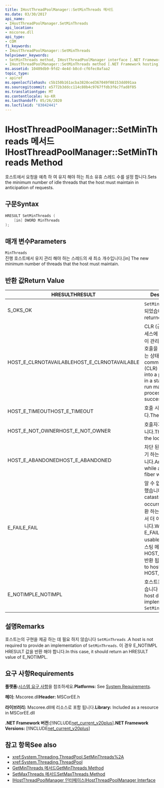 ```yaml
---
title: IHostThreadPoolManager::SetMinThreads 메서드
ms.date: 03/30/2017
api_name:
- IHostThreadPoolManager.SetMinThreads
api_location:
- mscoree.dll
api_type:
- COM
f1_keywords:
- IHostThreadPoolManager::SetMinThreads
helpviewer_keywords:
- SetMinThreads method, IHostThreadPoolManager interface [.NET Framework hosting]
- IHostThreadPoolManager::SetMinThreads method [.NET Framework hosting]
ms.assetid: 10409db9-9fd2-4e4d-b8cd-cf6fec0afaa2
topic_type:
- apiref
ms.openlocfilehash: c5b150b161acba3820ced367049f08153dd091aa
ms.sourcegitcommit: e5772b3ddcc114c80b4c9767ffdb3f6c7fad8f05
ms.translationtype: MT
ms.contentlocale: ko-KR
ms.lasthandoff: 05/26/2020
ms.locfileid: "83842441"
---
```

# <a name="ihostthreadpoolmanagersetminthreads-method"></a><span data-ttu-id="1dd8d-102">IHostThreadPoolManager::SetMinThreads 메서드</span><span class="sxs-lookup"><span data-stu-id="1dd8d-102">IHostThreadPoolManager::SetMinThreads Method</span></span>
<span data-ttu-id="1dd8d-103">호스트에서 요청을 예측 하 여 유지 해야 하는 최소 유휴 스레드 수를 설정 합니다.</span><span class="sxs-lookup"><span data-stu-id="1dd8d-103">Sets the minimum number of idle threads that the host must maintain in anticipation of requests.</span></span>  
  
## <a name="syntax"></a><span data-ttu-id="1dd8d-104">구문</span><span class="sxs-lookup"><span data-stu-id="1dd8d-104">Syntax</span></span>  
  
```cpp  
HRESULT SetMinThreads (  
    [in] DWORD MinThreads  
);  
```  
  
## <a name="parameters"></a><span data-ttu-id="1dd8d-105">매개 변수</span><span class="sxs-lookup"><span data-stu-id="1dd8d-105">Parameters</span></span>  
 `MinThreads`  
 <span data-ttu-id="1dd8d-106">진행 호스트에서 유지 관리 해야 하는 스레드의 새 최소 개수입니다.</span><span class="sxs-lookup"><span data-stu-id="1dd8d-106">[in] The new minimum number of threads that the host must maintain.</span></span>  
  
## <a name="return-value"></a><span data-ttu-id="1dd8d-107">반환 값</span><span class="sxs-lookup"><span data-stu-id="1dd8d-107">Return Value</span></span>  
  
|<span data-ttu-id="1dd8d-108">HRESULT</span><span class="sxs-lookup"><span data-stu-id="1dd8d-108">HRESULT</span></span>|<span data-ttu-id="1dd8d-109">Description</span><span class="sxs-lookup"><span data-stu-id="1dd8d-109">Description</span></span>|  
|-------------|-----------------|  
|<span data-ttu-id="1dd8d-110">S_OK</span><span class="sxs-lookup"><span data-stu-id="1dd8d-110">S_OK</span></span>|<span data-ttu-id="1dd8d-111">`SetMinThreads`성공적으로 반환 되었습니다.</span><span class="sxs-lookup"><span data-stu-id="1dd8d-111">`SetMinThreads` returned successfully.</span></span>|  
|<span data-ttu-id="1dd8d-112">HOST_E_CLRNOTAVAILABLE</span><span class="sxs-lookup"><span data-stu-id="1dd8d-112">HOST_E_CLRNOTAVAILABLE</span></span>|<span data-ttu-id="1dd8d-113">CLR (공용 언어 런타임)이 프로세스에 로드 되지 않았거나 CLR이 관리 코드를 실행할 수 없거나 호출을 성공적으로 처리할 수 없는 상태에 있습니다.</span><span class="sxs-lookup"><span data-stu-id="1dd8d-113">The common language runtime (CLR) has not been loaded into a process, or the CLR is in a state in which it cannot run managed code or process the call successfully.</span></span>|  
|<span data-ttu-id="1dd8d-114">HOST_E_TIMEOUT</span><span class="sxs-lookup"><span data-stu-id="1dd8d-114">HOST_E_TIMEOUT</span></span>|<span data-ttu-id="1dd8d-115">호출 시간이 초과 되었습니다.</span><span class="sxs-lookup"><span data-stu-id="1dd8d-115">The call timed out.</span></span>|  
|<span data-ttu-id="1dd8d-116">HOST_E_NOT_OWNER</span><span class="sxs-lookup"><span data-stu-id="1dd8d-116">HOST_E_NOT_OWNER</span></span>|<span data-ttu-id="1dd8d-117">호출자가 잠금을 소유 하지 않습니다.</span><span class="sxs-lookup"><span data-stu-id="1dd8d-117">The caller does not own the lock.</span></span>|  
|<span data-ttu-id="1dd8d-118">HOST_E_ABANDONED</span><span class="sxs-lookup"><span data-stu-id="1dd8d-118">HOST_E_ABANDONED</span></span>|<span data-ttu-id="1dd8d-119">차단 된 스레드나 파이버에서 대기 하는 동안 이벤트를 취소 했습니다.</span><span class="sxs-lookup"><span data-stu-id="1dd8d-119">An event was canceled while a blocked thread or fiber was waiting on it.</span></span>|  
|<span data-ttu-id="1dd8d-120">E_FAIL</span><span class="sxs-lookup"><span data-stu-id="1dd8d-120">E_FAIL</span></span>|<span data-ttu-id="1dd8d-121">알 수 없는 치명적인 오류가 발생 했습니다.</span><span class="sxs-lookup"><span data-stu-id="1dd8d-121">An unknown catastrophic failure occurred.</span></span> <span data-ttu-id="1dd8d-122">메서드가 E_FAIL 반환 하는 경우 해당 프로세스 내에서 더 이상 CLR을 사용할 수 없습니다.</span><span class="sxs-lookup"><span data-stu-id="1dd8d-122">When a method returns E_FAIL, the CLR is no longer usable within the process.</span></span> <span data-ttu-id="1dd8d-123">호스팅 메서드를 이후에 호출 하면 HOST_E_CLRNOTAVAILABLE 반환 됩니다.</span><span class="sxs-lookup"><span data-stu-id="1dd8d-123">Subsequent calls to hosting methods return HOST_E_CLRNOTAVAILABLE.</span></span>|  
|<span data-ttu-id="1dd8d-124">E_NOTIMPL</span><span class="sxs-lookup"><span data-stu-id="1dd8d-124">E_NOTIMPL</span></span>|<span data-ttu-id="1dd8d-125">호스트는의 구현을 제공 하지 않습니다 `SetMinThreads` .</span><span class="sxs-lookup"><span data-stu-id="1dd8d-125">The host does not provide an implementation of `SetMinThreads`.</span></span>|  
  
## <a name="remarks"></a><span data-ttu-id="1dd8d-126">설명</span><span class="sxs-lookup"><span data-stu-id="1dd8d-126">Remarks</span></span>  
 <span data-ttu-id="1dd8d-127">호스트는의 구현을 제공 하는 데 필요 하지 않습니다 `SetMinThreads` .</span><span class="sxs-lookup"><span data-stu-id="1dd8d-127">A host is not required to provide an implementation of `SetMinThreads`.</span></span> <span data-ttu-id="1dd8d-128">이 경우 E_NOTIMPL HRESULT 값을 반환 해야 합니다.</span><span class="sxs-lookup"><span data-stu-id="1dd8d-128">In this case, it should return an HRESULT value of E_NOTIMPL.</span></span>  
  
## <a name="requirements"></a><span data-ttu-id="1dd8d-129">요구 사항</span><span class="sxs-lookup"><span data-stu-id="1dd8d-129">Requirements</span></span>  
 <span data-ttu-id="1dd8d-130">**플랫폼:**[시스템 요구 사항](../../get-started/system-requirements.md)을 참조하세요.</span><span class="sxs-lookup"><span data-stu-id="1dd8d-130">**Platforms:** See [System Requirements](../../get-started/system-requirements.md).</span></span>  
  
 <span data-ttu-id="1dd8d-131">**헤더:** Mscoree.dll</span><span class="sxs-lookup"><span data-stu-id="1dd8d-131">**Header:** MSCorEE.h</span></span>  
  
 <span data-ttu-id="1dd8d-132">**라이브러리:** Mscoree.dll에 리소스로 포함 됩니다.</span><span class="sxs-lookup"><span data-stu-id="1dd8d-132">**Library:** Included as a resource in MSCorEE.dll</span></span>  
  
 <span data-ttu-id="1dd8d-133">**.NET Framework 버전:**[!INCLUDE[net_current_v20plus](../../../../includes/net-current-v20plus-md.md)]</span><span class="sxs-lookup"><span data-stu-id="1dd8d-133">**.NET Framework Versions:** [!INCLUDE[net_current_v20plus](../../../../includes/net-current-v20plus-md.md)]</span></span>  
  
## <a name="see-also"></a><span data-ttu-id="1dd8d-134">참고 항목</span><span class="sxs-lookup"><span data-stu-id="1dd8d-134">See also</span></span>

- <xref:System.Threading.ThreadPool.SetMinThreads%2A>
- <xref:System.Threading.ThreadPool>
- [<span data-ttu-id="1dd8d-135">GetMinThreads 메서드</span><span class="sxs-lookup"><span data-stu-id="1dd8d-135">GetMinThreads Method</span></span>](ihostthreadpoolmanager-getminthreads-method.md)
- [<span data-ttu-id="1dd8d-136">SetMaxThreads 메서드</span><span class="sxs-lookup"><span data-stu-id="1dd8d-136">SetMaxThreads Method</span></span>](ihostthreadpoolmanager-setmaxthreads-method.md)
- [<span data-ttu-id="1dd8d-137">IHostThreadPoolManager 인터페이스</span><span class="sxs-lookup"><span data-stu-id="1dd8d-137">IHostThreadPoolManager Interface</span></span>](ihostthreadpoolmanager-interface.md)
